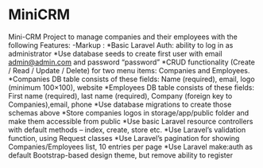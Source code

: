 # MiniCRM
Mini-CRM Project to manage companies and their employees with the following Features:
-Markup : *Basic Laravel Auth: ability to log in as administrator
*Use database seeds to create first user with email admin@admin.com and password “password”
*CRUD functionality (Create / Read / Update / Delete) for two menu items: Companies and Employees.
*Companies DB table consists of these fields: Name (required), email, logo (minimum 100×100), website
*Employees DB table consists of these fields: First name (required), last name (required), Company (foreign key to Companies),email, phone
*Use database migrations to create those schemas above
*Store companies logos in storage/app/public folder and make them accessible from public
*Use basic Laravel resource controllers with default methods – index, create, store etc.
*Use Laravel’s validation function, using Request classes
*Use Laravel’s pagination for showing Companies/Employees list, 10 entries per page
*Use Laravel make:auth as default Bootstrap-based design theme, but remove ability to register
